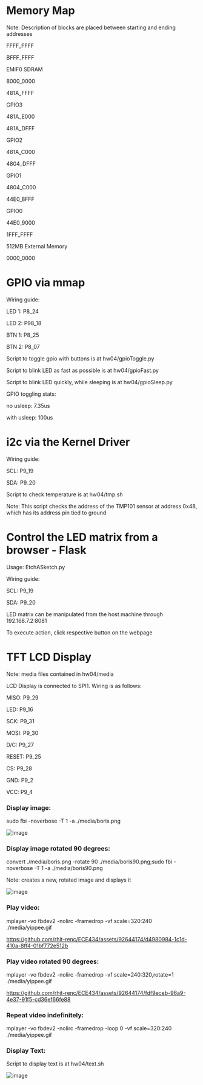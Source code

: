 # Memory Map
Note: Description of blocks are placed between starting and ending addresses

FFFF_FFFF


BFFF_FFFF

EMIF0 SDRAM

8000_0000

481A_FFFF

GPIO3

481A_E000

481A_DFFF

GPIO2

481A_C000

4804_DFFF

GPIO1

4804_C000

44E0_8FFF

GPIO0

44E0_9000

1FFF_FFFF

512MB External Memory

0000_0000

# GPIO via mmap
Wiring guide:

LED 1: P8_24

LED 2: P98_18

BTN 1: P8_25

BTN 2: P8_07



Script to toggle gpio with buttons is at hw04/gpioToggle.py

Script to blink LED as fast as possible is at hw04/gpioFast.py

Script to blink LED quickly, while sleeping is at hw04/gpioSleep.py



GPIO toggling stats:

no usleep: 7.35us

with usleep: 100us


# i2c via the Kernel Driver
Wiring guide:

SCL: P9_19

SDA: P9_20



Script to check temperature is at hw04/tmp.sh

Note: This script checks the address of the TMP101 sensor at address 0x48, which has its address pin tied to ground


#  Control the LED matrix from a browser - Flask
Usage: EtchASketch.py


Wiring guide:

SCL: P9_19

SDA: P9_20


LED matrix can be manipulated from the host machine through 192.168.7.2:8081

To execute action, click respective button on the webpage


# TFT LCD Display
Note: media files contained in hw04/media


LCD Display is connected to SPI1. Wiring is as follows:

MISO: P9_29

LED: P9_16

SCK: P9_31

MOSI: P9_30

D/C: P9_27

RESET: P9_25

CS: P9_28

GND: P9_2

VCC: P9_4

### Display image:
sudo fbi -noverbose -T 1 -a ./media/boris.png

![image](./images/boris.jpg)

### Display image rotated 90 degrees:
convert ./media/boris.png -rotate 90 ./media/boris90.png;sudo fbi -noverbose -T 1 -a  ./media/boris90.png

Note: creates a new, rotated image and displays it

![image](./images/borisrot.jpg)

### Play video:
mplayer -vo fbdev2 -nolirc -framedrop -vf scale=320:240 ./media/yippee.gif

https://github.com/rhit-renc/ECE434/assets/92644174/d4980984-1c1d-410a-8ff4-01bf772e512b

### Play video rotated 90 degrees:
mplayer -vo fbdev2 -nolirc -framedrop -vf scale=240:320,rotate=1 ./media/yippee.gif

https://github.com/rhit-renc/ECE434/assets/92644174/fdf9eceb-96a9-4e37-91f5-cd36ef66fe88

### Repeat video indefinitely:
mplayer -vo fbdev2 -nolirc -framedrop -loop 0 -vf scale=320:240 ./media/yippee.gif

### Display Text:
Script to display text is at hw04/text.sh

![image](./images/boristext.jpg)

